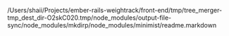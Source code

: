 /Users/shaii/Projects/ember-rails-weightrack/front-end/tmp/tree_merger-tmp_dest_dir-O2skC020.tmp/node_modules/output-file-sync/node_modules/mkdirp/node_modules/minimist/readme.markdown